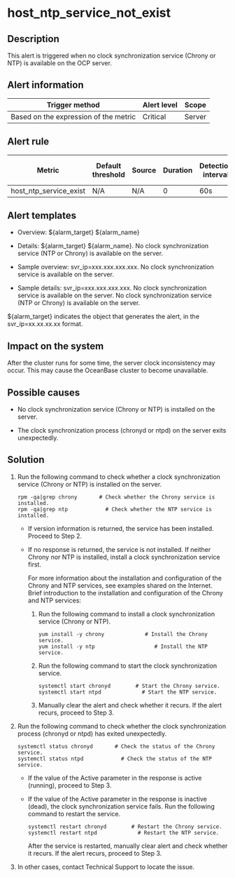 host_ntp_service_not_exist
===============================================



Description
--------------------------------

This alert is triggered when no clock synchronization service (Chrony or NTP) is available on the OCP server.

**Alert information**
------------------------------------------



|            Trigger method             | Alert level | Scope  |
|---------------------------------------|-------------|--------|
| Based on the expression of the metric | Critical    | Server |



**Alert rule**
-----------------------------------



|         Metric         | Default threshold | Source | Duration | Detection interval | Time before clearance |
|------------------------|-------------------|--------|----------|--------------------|-----------------------|
| host_ntp_service_exist | N/A               | N/A    | 0        | 60s                | 5 min                 |



Alert templates
------------------------------------

* Overview: \${alarm_target} ${alarm_name}



* Details: \${alarm_target} ${alarm_name}. No clock synchronization service (NTP or Chrony) is available on the server.



* Sample overview: svr_ip=xxx.xxx.xxx.xxx. No clock synchronization service is available on the server.



* Sample details: svr_ip=xxx.xxx.xxx.xxx. No clock synchronization service is available on the server. No clock synchronization service (NTP or Chrony) is available on the server.






${alarm_target} indicates the object that generates the alert, in the svr_ip=xx.xx.xx.xx format.

Impact on the system
-----------------------------------------

After the cluster runs for some time, the server clock inconsistency may occur. This may cause the OceanBase cluster to become unavailable.

Possible causes
------------------------------------

* No clock synchronization service (Chrony or NTP) is installed on the server.



* The clock synchronization process (chronyd or ntpd) on the server exits unexpectedly.






Solution
-----------------------------

1. Run the following command to check whether a clock synchronization service (Chrony or NTP) is installed on the server.

   ```shell
   rpm -qa|grep chrony       # Check whether the Chrony service is installed.
   rpm -qa|grep ntp            # Check whether the NTP service is installed.
   ```


   * If version information is returned, the service has been installed. Proceed to Step 2.



   * If no response is returned, the service is not installed. If neither Chrony nor NTP is installed, install a clock synchronization service first.

     For more information about the installation and configuration of the Chrony and NTP services, see examples shared on the Internet. Brief introduction to the installation and configuration of the Chrony and NTP services:
     1. Run the following command to install a clock synchronization service (Chrony or NTP).

        ```shell
        yum install -y chrony             # Install the Chrony service.
        yum install -y ntp                   # Install the NTP service.
        ```



     2. Run the following command to start the clock synchronization service.

        ```shell
        systemctl start chronyd        # Start the Chrony service.
        systemctl start ntpd             # Start the NTP service.
        ```



     3. Manually clear the alert and check whether it recurs. If the alert recurs, proceed to Step 3.









2. Run the following command to check whether the clock synchronization process (chronyd or ntpd) has exited unexpectedly.

   ```shell
   systemctl status chronyd       # Check the status of the Chrony service.
   systemctl status ntpd            # Check the status of the NTP service.
   ```


   * If the value of the Active parameter in the response is active (running), proceed to Step 3.



   * If the value of the Active parameter in the response is inactive (dead), the clock synchronization service fails. Run the following command to restart the service.

     ```shell
     systemctl restart chronyd        # Restart the Chrony service.
     systemctl restart ntpd             # Restart the NTP service.
     ```



     After the service is restarted, manually clear alert and check whether it recurs. If the alert recurs, proceed to Step 3.





3. In other cases, contact Technical Support to locate the issue.





